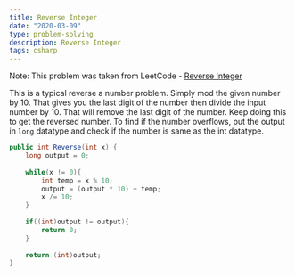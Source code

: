 ```yaml
---
title: Reverse Integer
date: "2020-03-09"
type: problem-solving
description: Reverse Integer
tags: csharp
---
```


Note: This problem was taken from LeetCode - [Reverse Integer](https://leetcode.com/problems/reverse-integer/)

This is a typical reverse a number problem. Simply mod the given number by 10. That gives you the last digit of the number then divide the input number by 10. That will remove the last digit of the number. Keep doing this to get the reversed number. To find if the number overflows, put the output in `long` datatype and check if the number is same as the int datatype.

```csharp
public int Reverse(int x) {
    long output = 0;
    
    while(x != 0){
        int temp = x % 10;
        output = (output * 10) + temp;
        x /= 10;
    }
    
    if((int)output != output){
        return 0;
    }
    
    return (int)output;
}
```
